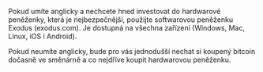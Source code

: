 Pokud umíte anglicky a nechcete hned investovat do hardwarové peněženky, která je nejbezpečnější, použijte softwarovou peněženku Exodus (exodus.com). Je dostupná na všechna zařízení (Windows, Mac, Linux, iOS i Android).

Pokud neumíte anglicky, bude pro vás jednodušší nechat si koupený bitcoin dočasně ve směnárně a co nejdříve koupit hardwarovou peněženku.
